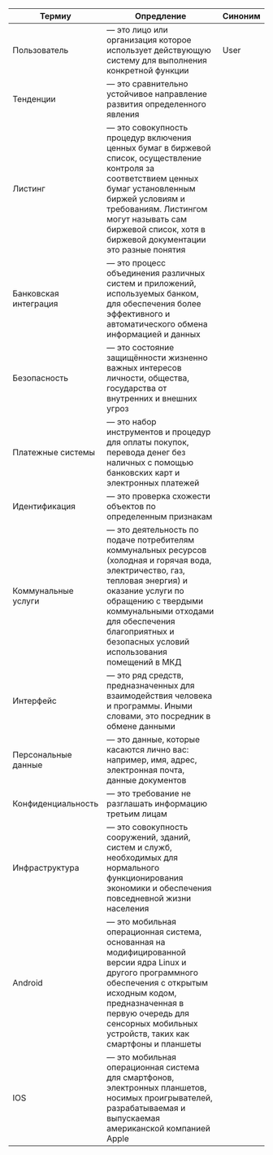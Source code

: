 |Термиy|Опредление|Синоним|
|-|---|--|
|Пользователь|— это лицо или организация которое использует действующую систему для выполнения конкретной функции|User|
|Тенденции|— это сравнительно устойчивое направление развития определенного явления||
|Листинг|— это совокупность процедур включения ценных бумаг в биржевой список, осуществление контроля за соответствием ценных бумаг установленным биржей условиям и требованиям. Листингом могут называть сам биржевой список, хотя в биржевой документации это разные понятия||
|Банковская интеграция|— это процесс объединения различных систем и приложений, используемых банком, для обеспечения более эффективного и автоматического обмена информацией и данных||
|Безопасность|— это состояние защищённости жизненно важных интересов личности, общества, государства от внутренних и внешних угроз||
|Платежные системы|— это набор инструментов и процедур для оплаты покупок, перевода денег без наличных с помощью банковских карт и электронных платежей||
|Идентификация|— это проверка схожести объектов по определенным признакам||
|Коммунальные услуги|— это деятельность по подаче потребителям коммунальных ресурсов (холодная и горячая вода, электричество, газ, тепловая энергия) и оказание услуги по обращению с твердыми коммунальными отходами для обеспечения благоприятных и безопасных условий использования помещений в МКД||
|Интерфейс|— это ряд средств, предназначенных для взаимодействия человека и программы. Иными словами, это посредник в обмене данными||
|Персональные данные|— это данные, которые касаются лично вас: например, имя, адрес, электронная почта, данные документов||
|Конфиденциальность|— это требование не разглашать информацию третьим лицам||
|Инфраструктура|— это совокупность сооружений, зданий, систем и служб, необходимых для нормального функционирования экономики и обеспечения повседневной жизни населения||
|Android|— это мобильная операционная система, основанная на модифицированной версии ядра Linux и другого программного обеспечения с открытым исходным кодом, предназначенная в первую очередь для сенсорных мобильных устройств, таких как смартфоны и планшеты||
|IOS|— это мобильная операционная система для смартфонов, электронных планшетов, носимых проигрывателей, разрабатываемая и выпускаемая американской компанией Apple||
